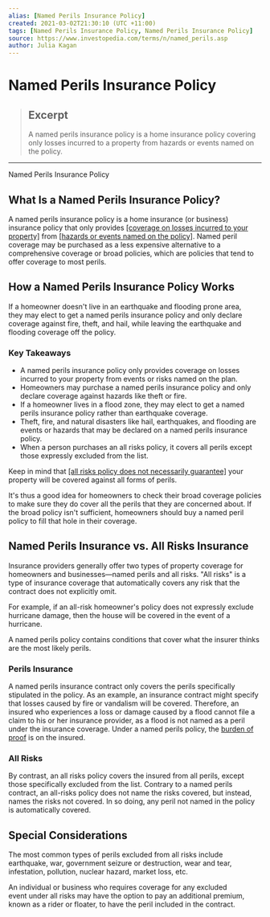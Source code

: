 ```yaml
---
alias: [Named Perils Insurance Policy]
created: 2021-03-02T21:30:10 (UTC +11:00)
tags: [Named Perils Insurance Policy, Named Perils Insurance Policy]
source: https://www.investopedia.com/terms/n/named_perils.asp
author: Julia Kagan
---
```


# Named Perils Insurance Policy

> ## Excerpt
> A named perils insurance policy is a home insurance policy covering only losses incurred to a property from hazards or events named on the policy.

---

Named Perils Insurance Policy
## What Is a Named Perils Insurance Policy?

A named perils insurance policy is a home insurance (or business) insurance policy that only provides [[coverage on losses incurred to your property]](https://www.investopedia.com/terms/l/losses-incurred.asp) from [[hazards or events named on the policy]](https://www.investopedia.com/ask/answers/090815/what-difference-between-peril-and-hazard.asp). Named peril coverage may be purchased as a less expensive alternative to a comprehensive coverage or broad policies, which are policies that tend to offer coverage to most perils.

## How a Named Perils Insurance Policy Works

If a homeowner doesn't live in an earthquake and flooding prone area, they may elect to get a named perils insurance policy and only declare coverage against fire, theft, and hail, while leaving the earthquake and flooding coverage off the policy.

### Key Takeaways

-   A named perils insurance policy only provides coverage on losses incurred to your property from events or risks named on the plan.
-   Homeowners may purchase a named perils insurance policy and only declare coverage against hazards like theft or fire.
-   If a homeowner lives in a flood zone, they may elect to get a named perils insurance policy rather than earthquake coverage.
-   Theft, fire, and natural disasters like hail, earthquakes, and flooding are events or hazards that may be declared on a named perils insurance policy.
-   When a person purchases an all risks policy, it covers all perils except those expressly excluded from the list.

Keep in mind that [[all risks policy does not necessarily guarantee]](https://www.investopedia.com/terms/a/all-risks.asp) your property will be covered against all forms of perils.

It's thus a good idea for homeowners to check their broad coverage policies to make sure they do cover all the perils that they are concerned about. If the broad policy isn't sufficient, homeowners should buy a named peril policy to fill that hole in their coverage.

## Named Perils Insurance vs. All Risks Insurance

Insurance providers generally offer two types of property coverage for homeowners and businesses—named perils and all risks. "All risks" is a type of insurance coverage that automatically covers any risk that the contract does not explicitly omit.

For example, if an all-risk homeowner's policy does not expressly exclude hurricane damage, then the house will be covered in the event of a hurricane.

A named perils policy contains conditions that cover what the insurer thinks are the most likely perils.

### Perils Insurance

A named perils insurance contract only covers the perils specifically stipulated in the policy. As an example, an insurance contract might specify that losses caused by fire or vandalism will be covered. Therefore, an insured who experiences a loss or damage caused by a flood cannot file a claim to his or her insurance provider, as a flood is not named as a peril under the insurance coverage. Under a named perils policy, the [burden of proof](https://www.investopedia.com/terms/b/burden-proof.asp) is on the insured.

### All Risks

By contrast, an all risks policy covers the insured from all perils, except those specifically excluded from the list. Contrary to a named perils contract, an all-risks policy does not name the risks covered, but instead, names the risks not covered. In so doing, any peril not named in the policy is automatically covered.

## Special Considerations

The most common types of perils excluded from all risks include earthquake, war, government seizure or destruction, wear and tear, infestation, pollution, nuclear hazard, market loss, etc.

An individual or business who requires coverage for any excluded event under all risks may have the option to pay an additional premium, known as a rider or floater, to have the peril included in the contract.
